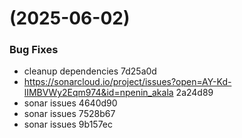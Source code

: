 #  (2025-06-02)


### Bug Fixes

* cleanup dependencies 7d25a0d
* https://sonarcloud.io/project/issues?open=AY-Kd-lIMBVWy2Eqm974&id=npenin_akala 2a24d89
* sonar issues 4640d90
* sonar issues 7528b67
* sonar issues 9b157ec



